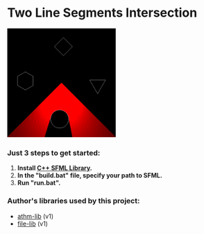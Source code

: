 # Two Line Segments Intersection

<kbd><img src="https://github.com/ZERDICORP/two_line_segments_intersection/blob/master/screenshots/s1.png?row=true" alt="screenshot" width="250" height="250"></kbd>

### Just 3 steps to get started:
  1) **Install [C++ SFML Library](https://www.sfml-dev.org/download.php).**
  2) **In the "build.bat" file, specify your path to SFML.**
  3) **Run "run.bat".**

### Author's libraries used by this project:
- [athm-lib](https://github.com/ZERDICORP/athm-lib/tree/v1) (v1)
- [file-lib](https://github.com/ZERDICORP/file-lib/tree/v1) (v1)
